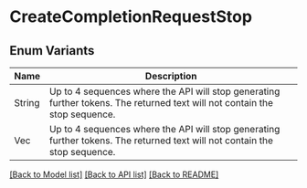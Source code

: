 # CreateCompletionRequestStop

## Enum Variants

| Name | Description |
|---- | -----|
| String | Up to 4 sequences where the API will stop generating further tokens. The returned text will not contain the stop sequence.  |
| Vec<String> | Up to 4 sequences where the API will stop generating further tokens. The returned text will not contain the stop sequence.  |

[[Back to Model list]](../README.md#documentation-for-models) [[Back to API list]](../README.md#documentation-for-api-endpoints) [[Back to README]](../README.md)



